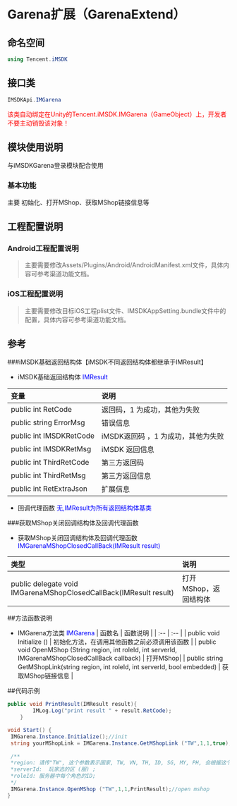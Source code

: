 # Garena扩展（GarenaExtend）

## 命名空间

```cs
using Tencent.iMSDK
```

## 接口类

```cs
IMSDKApi.IMGarena
```

<font color=red>该类自动绑定在Unity的Tencent.iMSDK.IMGarena（GameObject）上，开发者不要主动销毁该对象！</font>

## 模块使用说明
与iMSDKGarena登录模块配合使用

### 基本功能

主要 初始化、打开MShop、获取MShop链接信息等

## 工程配置说明

### Android工程配置说明

> 主要需要修改Assets/Plugins/Android/AndroidManifest.xml文件，具体内容可参考渠道功能文档。

### iOS工程配置说明

> 主要需要修改目标iOS工程plist文件、IMSDKAppSetting.bundle文件中的配置，具体内容可参考渠道功能文档。

## 参考
###iMSDK基础返回结构体【iMSDK不同返回结构体都继承于IMResult】
* iMSDK基础返回结构体  <font color=blue>IMResult</font>

| 变量 | 说明 |
| :-- | :-- |
| public int RetCode | 返回码，1 为成功，其他为失败 |
| public string ErrorMsg| 错误信息 |
| public int IMSDKRetCode| iMSDK返回码 ，1 为成功，其他为失败  |
| public int IMSDKRetMsg|  iMSDK 返回信息 |
| public int ThirdRetCode| 第三方返回码 |
| public int ThirdRetMsg| 第三方返回信息|
| public int RetExtraJson| 扩展信息 |

* 回调代理函数 <font color=blue>无,IMResult为所有返回结构体基类</font>

###获取MShop关闭回调结构体及回调代理函数
*  获取MShop关闭回调结构体及回调代理函数  <font color=blue>IMGarenaMShopClosedCallBack(IMResult result) </font> 

| 类型 | 说明 |
| :-- | :-- |
| public delegate void IMGarenaMShopClosedCallBack(IMResult result) | 打开MShop，返回结构体 |

##方法函数说明
* IMGarena方法类 <font color=blue> IMGarena </font>
| 函数名 | 函数说明 |
| :-- | :-- |
| public void Initialize () | 初始化方法，在调用其他函数之前必须调用该函数 |
| public void OpenMShop (String region, int roleId, int serverId, IMGarenaMShopClosedCallBack callback) | 打开MShop|
| public string GetMShopLink(string region, int roleId, int serverId, bool embedded) | 获取MShop链接信息 |


##代码示例
```cs
public void PrintResult(IMResult result){
        IMLog.Log("print result " + result.RetCode);
	}

void Start() {
 IMGarena.Instance.Initialize();//init
 string yourMShopLink = IMGarena.Instance.GetMShopLink ("TW",1,1,true);// get mshop link
 
 /**
 *region: 请传"TW", 这个参数表示国家, TW, VN, TH, ID, SG, MY, PH, 会根据这个值跳转到不同的国家的mshop
 *serverId:  玩家选的区 (服) ;
 *roleId: 服务器中每个角色的ID;
 */
 IMGarena.Instance.OpenMShop ("TW",1,1,PrintResult);//open mshop
}
```





